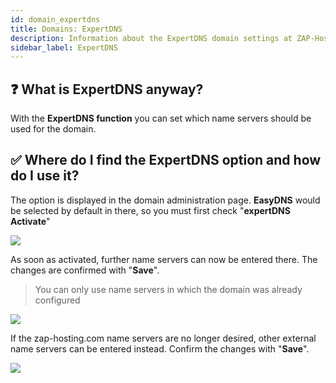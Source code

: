```yaml
---
id: domain_expertdns
title: Domains: ExpertDNS
description: Information about the ExpertDNS domain settings at ZAP-Hosting - ZAP-hosting.com documentation
sidebar_label: ExpertDNS
---
```


## ❓ What is ExpertDNS anyway?

With the **ExpertDNS function** you can set which name servers should be used for the domain.

## ✅ Where do I find the ExpertDNS option and how do I use it?

The option is displayed in the domain administration page. **EasyDNS** would be selected by default in there, so you must first check "**expertDNS Activate**"

![](https://screensaver01.zap-hosting.com/index.php/s/KKn7ixX4KxoG6bg/preview)

As soon as activated, further name servers can now be entered there. 
The changes are confirmed with "**Save**".

> You can only use name servers in which the domain was already configured

![](https://screensaver01.zap-hosting.com/index.php/s/m9nkXGDY9N587Jo/preview)


If the zap-hosting.com name servers are no longer desired, other external name servers can be entered instead.
Confirm the changes with "**Save**".

![](https://screensaver01.zap-hosting.com/index.php/s/eFozZsbqN2QKPNR/preview)

